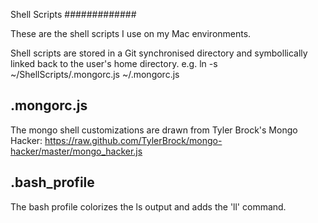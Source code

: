 Shell Scripts
#############

These are the shell scripts I use on my Mac environments.

Shell scripts are stored in a Git synchronised directory and symbollically linked back to the user's home directory.
e.g. ln -s ~/ShellScripts/.mongorc.js ~/.mongorc.js

.mongorc.js
-----------
The mongo shell customizations are drawn from Tyler Brock's Mongo Hacker:
https://raw.github.com/TylerBrock/mongo-hacker/master/mongo_hacker.js

.bash_profile
-------------
The bash profile colorizes the ls output and adds the 'll' command.
